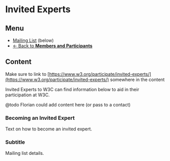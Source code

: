 # Invited Experts
## Menu
* [Mailing List](#) (below)
* [<- Back to **Members and Participants**](index.md)

## Content
Make sure to link to [https://www.w3.org/participate/invited-experts/](https://www.w3.org/participate/invited-experts/) somewhere in the content

Invited Experts to W3C can find information below to aid in their participation at W3C.

@todo Florian could add content here (or pass to a contact)

### Becoming an Invited Expert
Text on how to become an invited expert.

### Subtitle
Mailing list details.
